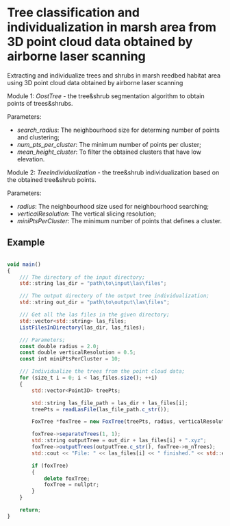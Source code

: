 # Tree classification and individualization in marsh area from 3D point cloud data obtained by airborne laser scanning

Extracting and individualize trees and shrubs in marsh reedbed habitat area using 3D point cloud data obtained by airborne laser scanning

Module 1:
*OostTree* - the tree&shrub segmentation algorithm to obtain points of trees&shrubs.

Parameters:
- *search_radius*: The neighbourhood size for determing number of points and clustering;
- *num_pts_per_cluster*: The minimum number of points per cluster;
- *mean_height_cluster*: To filter the obtained clusters that have low elevation.





Module 2:
*TreeIndividualization* - the tree&shrub individualization based on the obtained tree&shrub points.


Parameters:
- *radius*: The neighbourhood size used for neighbourhood searching;
- *verticalResolution*: The vertical slicing resolution;
- *miniPtsPerCluster*: The minimum number of points that defines a cluster.


  
## Example

``` javascript {.line-numbers}

void main()
{
    /// The directory of the input directory;
    std::string las_dir = "path\to\input\las\files";

    /// The output directory of the output tree individualization;
    std::string out_dir = "path\to\output\las\files";

    /// Get all the las files in the given directory;
    std::vector<std::string> las_files;
    ListFilesInDirectory(las_dir, las_files);

    /// Parameters;
    const double radius = 2.0;
    const double verticalResolution = 0.5;
    const int miniPtsPerCluster = 10;

    /// Individualize the trees from the point cloud data;
    for (size_t i = 0; i < las_files.size(); ++i)
    {
        std::vector<Point3D> treePts;

        std::string las_file_path = las_dir + las_files[i];
        treePts = readLasFile(las_file_path.c_str());

        FoxTree *foxTree = new FoxTree(treePts, radius, verticalResolution, miniPtsPerCluster);

        foxTree->separateTrees(1, 1);
        std::string outputTree = out_dir + las_files[i] + ".xyz";
        foxTree->outputTrees(outputTree.c_str(), foxTree->m_nTrees);
        std::cout << "File: " << las_files[i] << " finished." << std::endl;

        if (foxTree)
        {
            delete foxTree;
            foxTree = nullptr;
        }
    }

    return;
}

```

